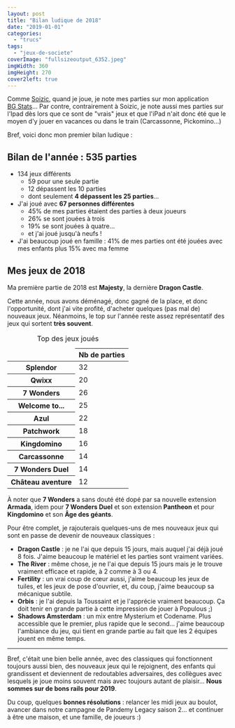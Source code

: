 ```yaml
---
layout: post
title: "Bilan ludique de 2018"
date: "2019-01-01"
categories: 
  - "trucs"
tags: 
  - "jeux-de-societe"
coverImage: "fullsizeoutput_6352.jpeg"
imgWidth: 360
imgHeight: 270
cover2left: true
---
```


Comme <a href="http://des-en-mousse.com/bilan-ludique-de-2018/">Soizic</a>, quand je joue, je note mes parties sur mon application <a href="https://www.bgstatsapp.com/"><abbr>BG</abbr>&nbsp;Stats</a>... Par contre, contrairement à Soizic, je note aussi mes parties sur l'Ipad dès lors que ce sont de "vrais" jeux et que l'iPad n'ait donc été que le moyen d'y jouer en vacances ou dans le train (Carcassonne, Pickomino...)

Bref, voici donc mon premier bilan ludique&nbsp;:

<h2>Bilan de l'année : <strong>535 parties</strong></h2>

<ul>
<li>134 jeux différents
<ul>
<li>59 pour une seule partie</li>
<li>12 dépassent les 10&nbsp;parties</li>
<li>dont seulement <strong>4 dépassent les 25&nbsp;parties</strong>...</li>
</ul></li>
<li>J'ai joué avec <strong>67&nbsp;personnes différentes</strong>
<ul>
<li>45% de mes parties étaient des parties à deux joueurs</li>
<li>26% se sont jouées à trois</li>
<li>19% se sont jouées à quatre...</li>
<li>et j'ai joué jusqu'à neufs&nbsp;!</li>
</ul></li>
<li>J'ai beaucoup joué en famille&nbsp;: 41% de mes parties ont été jouées avec mes enfants plus 15% avec ma femme</li>
</ul>

<h2>Mes jeux de 2018</h2>

Ma première partie de 2018 est <strong>Majesty</strong>, la dernière <strong>Dragon Castle</strong>.

Cette année, nous avons déménagé, donc gagné de la place, et donc l'opportunité, dont j'ai vite profité, d'acheter quelques (pas mal de) nouveaux jeux. Néanmoins, le top sur l'année reste assez représentatif des jeux qui sortent <strong>très souvent</strong>.

<table class="table-charts bar" style="--scale: 40">
  <caption id="caption-1">Top des jeux joués</caption>
  <thead class="sr-only">
    <tr>
      <td></td>
      <th scope="col">Nb de parties</th>
    </tr>
  </thead>
  <tbody>
  <tr>
    <th scope="row">Splendor</th>
    <td style="--value: 32">
      <span>32</span>
    </td>
  </tr>
  <tr>
    <th scope="row">Qwixx</th>
    <td style="--value: 29">
      <span>20</span>
    </td>
  </tr>
  <tr>
    <th scope="row">7 Wonders</th>
    <td style="--value: 26">
      <span>26</span>
    </td>
  </tr>
  <tr>
    <th scope="row">Welcome to...</th>
    <td style="--value: 25">
      <span>25</span>
    </td>
  </tr>
  <tr>
    <th scope="row">Azul</th>
    <td style="--value: 22">
      <span>22</span>
    </td>
  </tr>
  <tr>
    <th scope="row">Patchwork</th>
    <td style="--value: 18">
      <span>18</span>
    </td>
  </tr>
  <tr>
    <th scope="row">Kingdomino</th>
    <td style="--value: 16">
      <span>16</span>
    </td>
  </tr>
  <tr>
    <th scope="row">Carcassonne</th>
    <td style="--value: 14">
      <span>14</span>
    </td>
  </tr>
  <tr>
    <th scope="row">7 Wonders Duel</th>
    <td style="--value: 14">
      <span>14</span>
    </td>
  </tr>
  <tr>
    <th scope="row">Château aventure</th>
    <td style="--value: 12">
      <span>12</span>
    </td>
  </tr></tbody>
</table>

À noter que <strong>7 Wonders</strong> a sans douté été dopé par sa nouvelle extension <strong>Armada</strong>, idem pour <strong>7 Wonders Duel</strong> et son extension <strong>Pantheon</strong> et pour <strong>Kingdomino</strong> et son <strong>Âge des géants</strong>.

Pour être complet, je rajouterais quelques-uns de mes nouveaux jeux qui sont en passe de devenir de nouveaux classiques&nbsp;:
<ul>
<li><strong>Dragon Castle</strong>&nbsp;: je ne l'ai que depuis 15&nbsp;jours, mais auquel j'ai déjà joué 8&nbsp;fois. J'aime beaucoup le matériel et les parties sont vraiment variées.</li>
<li><strong>The River</strong>&nbsp;: même chose, je ne l'ai que depuis 15&nbsp;jours mais je le trouve vraiment efficace et rapide, à 2 comme à 3 ou 4.</li>
<li><strong>Fertility</strong>&nbsp;: un vrai coup de cœur aussi, j'aime beaucoup les jeux de tuiles, et les jeux de pose d'ouvrier, et, du coup, j'aime beaucoup sa mécanique subtile.</li>
<li><strong>Orbis</strong>&nbsp;: je l'ai depuis la Toussaint et je l'apprécie vraiment beaucoup. Ça doit tenir en grande partie à cette impression de jouer à Populous ;)</li>
<li><strong>Shadows Amsterdam</strong>&nbsp;: un mix entre Mysterium et Codename. Plus accessible que le premier, plus rapide que le second... j'aime beaucoup l'ambiance du jeu, qui tient en grande partie au fait que les 2 équipes jouent en même temps.</li>
</ul>

<hr />

Bref, c'était une bien belle année, avec des classiques qui fonctionnent toujours aussi bien, des nouveaux jeux qui le rejoignent, des enfants qui grandissent et deviennent de redoutables adversaires, des collègues avec lesquels je joue moins souvent mais avec toujours autant de plaisir... <strong>Nous sommes sur de bons rails pour 2019</strong>.

Du coup, quelques <strong>bonnes résolutions</strong>&nbsp;: relancer les midi jeux au boulot, avancer dans notre campagne de Pandemy Legacy saison 2... et continuer à être une maison, et une famille, de joueurs :)

